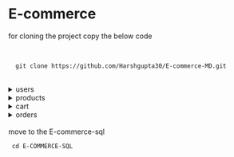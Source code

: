 # E-commerce

<p>for cloning the project copy the below code</p><br>

```
  git clone https://github.com/Harshgupta30/E-commerce-MD.git
  ```
<br>

<!-- ### users -->
<details>
<summary>users</summary>
1:"name"<br>
2:"username"<br>
3:"password"<br>
4:"email"<br>
5:"isverified"<br>
6:"token"<br>
7:"usertype"<br>
</details>
<!-- ### products -->
<details>
<summary>products</summary>
1:"id"<br>
2:"image"<br>
3:"name"<br>
4:"price"<br>
5:"details"<br>
6:"seller"<br>
7:"status"<br>
8:"quantity"<br>
</details>
<!-- ### cart -->
<details>
<summary>cart</summary>
1:"id"<br>
2:"username"<br>
3:"quantity"<br>
</details>
<!-- ### orders -->
<details>
<summary>orders</summary>
1:"id"<br>
2:"pid"<br>
3:"seller"<br>
4:"username"<br>
5:"quantity"<br>
</details><br>
move to the E-commerce-sql<br>

```
 cd E-COMMERCE-SQL
  ```
<br>